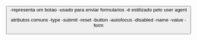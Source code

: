 <button>
-representa um botao
-usado para enviar formularios
-é estilizado pelo user agent

atributos comuns
-type
    -submit
    -reset
    -button
-autofocus
-disabled
-name
-value
-form
